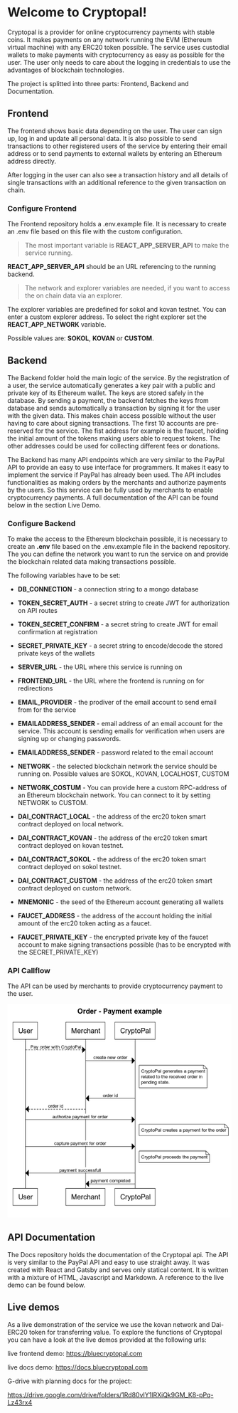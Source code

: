 # Welcome to Cryptopal!

Cryptopal is a provider for online cryptocurrency payments with stable coins. It makes payments on any network running the EVM (Ethereum virtual machine) with any ERC20 token possible. The service uses custodial wallets to make payments with cryptocurrency as easy as possible for the user. The user only needs to care about the logging in credentials to use the advantages of blockchain technologies.

The project is splitted into three parts: Frontend, Backend and Documentation.

## Frontend

The frontend shows basic data depending on the user. The user can sign up, log in and update all personal data. It is also possible to send transactions to other registered users of the service by entering their email address or to send payments to external wallets by entering an Ethereum address directly.

After logging in the user can also see a transaction history and all details of single transactions with an additional reference to the given transaction on chain.

### Configure Frontend

The Frontend repository holds a .env.example file. It is necessary to create an .env file based on this file with the custom configuration.

> The most important variable is **REACT_APP_SERVER_API** to make the service running.

**REACT_APP_SERVER_API** should be an URL referencing to the running backend.

> The network and explorer variables are needed, if you want to access the on chain data via an explorer.

The explorer variables are predefined for sokol and kovan testnet. You can enter a custom explorer address. To select the right explorer set the **REACT_APP_NETWORK** variable.

Possible values are: **SOKOL**, **KOVAN** or **CUSTOM**.

## Backend

The Backend folder hold the main logic of the service. By the registration of a user, the service automatically generates a key pair with a public and private key of its Ethereum wallet. The keys are stored safely in the database. By sending a payment, the backend fetches the keys from database and sends automatically a transaction by signing it for the user with the given data. This makes chain access possible without the user having to care about signing transactions. The first 10 accounts are pre-reserved for the service. The fist address for example is the faucet, holding the initial amount of the tokens making users able to request tokens. The other addresses could be used for collecting different fees or donations.

The Backend has many API endpoints which are very similar to the PayPal API to provide an easy to use interface for programmers. It makes it easy to implement the service if PayPal has already been used. The API includes functionalities as making orders by the merchants and authorize payments by the users. So this service can be fully used by merchants to enable cryptocurrency payments. A full documentation of the API can be found below in the section Live Demo.

### Configure Backend

To make the access to the Ethereum blockchain possible, it is necessary to create an **.env** file based on the .env.example file in the backend repository. The you can define the network you want to run the service on and provide the blockchain related data making transactions possible.

The following variables have to be set:

- **DB_CONNECTION** - a connection string to a mongo database

- **TOKEN_SECRET_AUTH** - a secret string to create JWT for authorization on API routes

- **TOKEN_SECRET_CONFIRM** - a secret string to create JWT for email confirmation at registration

- **SECRET_PRIVATE_KEY** - a secret string to encode/decode the stored private keys of the wallets

- **SERVER_URL** - the URL where this service is running on

- **FRONTEND_URL** - the URL where the frontend is running on for redirections

- **EMAIL_PROVIDER** - the prodiver of the email account to send email from for the service

- **EMAILADDRESS_SENDER** - email address of an email account for the service. This account is sending emails for verification when users are signing up or changing passwords.

- **EMAILADDRESS_SENDER** - password related to the email account

- **NETWORK** - the selected blockchain network the service should be running on. Possible values are SOKOL, KOVAN, LOCALHOST, CUSTOM

- **NETWORK_COSTUM** - You can provide here a custom RPC-address of an Ethereum blockchain network. You can connect to it by setting NETWORK to CUSTOM.

- **DAI_CONTRACT_LOCAL** - the address of the erc20 token smart contract deployed on local network.

- **DAI_CONTRACT_KOVAN** - the address of the erc20 token smart contract deployed on kovan testnet.

- **DAI_CONTRACT_SOKOL** - the address of the erc20 token smart contract deployed on sokol testnet.

- **DAI_CONTRACT_CUSTOM** - the address of the erc20 token smart contract deployed on custom network.

- **MNEMONIC** - the seed of the Ethereum account generating all wallets

- **FAUCET_ADDRESS** - the address of the account holding the initial amount of the erc20 token acting as a faucet.

- **FAUCET_PRIVATE_KEY** - the encrypted private key of the faucet account to make signing transactions possible (has to be encrypted with the SECRET_PRIVATE_KEY)

### API Callflow

The API can be used by merchants to provide cryptocurrency payment to the user.

![alt text](https://github.com/c3ai-lab/cryptopal/blob/master/diagram.png)

## API Documentation

The Docs repository holds the documentation of the Cryptopal api. The API is very similar to the PayPal API and easy to use straight away. It was created with React and Gatsby and serves only statical content. It is written with a mixture of HTML, Javascript and Markdown. A reference to the live demo can be found below.

## Live demos

As a live demonstration of the service we use the kovan network and Dai-ERC20 token for transferring value. To explore the functions of Cryptopal you can have a look at the live demos provided at the following urls:

live frontend demo: https://bluecryptopal.com

live docs demo: https://docs.bluecryptopal.com

G-drive with planning docs for the project:

https://drive.google.com/drive/folders/1Rd80vIY1lRXiQk9GM_K8-pPq-Lz43rx4
